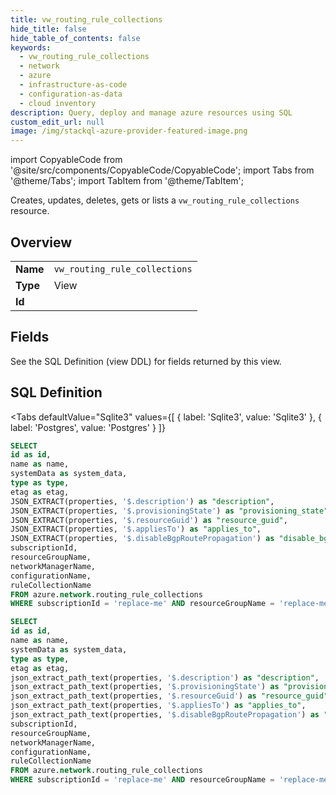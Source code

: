 ```yaml
--- 
title: vw_routing_rule_collections
hide_title: false
hide_table_of_contents: false
keywords:
  - vw_routing_rule_collections
  - network
  - azure
  - infrastructure-as-code
  - configuration-as-data
  - cloud inventory
description: Query, deploy and manage azure resources using SQL
custom_edit_url: null
image: /img/stackql-azure-provider-featured-image.png
---
```


import CopyableCode from '@site/src/components/CopyableCode/CopyableCode';
import Tabs from '@theme/Tabs';
import TabItem from '@theme/TabItem';

Creates, updates, deletes, gets or lists a <code>vw_routing_rule_collections</code> resource.

## Overview
<table><tbody>
<tr><td><b>Name</b></td><td><code>vw_routing_rule_collections</code></td></tr>
<tr><td><b>Type</b></td><td>View</td></tr>
<tr><td><b>Id</b></td><td><CopyableCode code="azure.network.vw_routing_rule_collections" /></td></tr>
</tbody></table>

## Fields

See the SQL Definition (view DDL) for fields returned by this view.

## SQL Definition

<Tabs
defaultValue="Sqlite3"
values={[
{ label: 'Sqlite3', value: 'Sqlite3' },
{ label: 'Postgres', value: 'Postgres' }
]}
>
<TabItem value="Sqlite3">

```sql
SELECT
id as id,
name as name,
systemData as system_data,
type as type,
etag as etag,
JSON_EXTRACT(properties, '$.description') as "description",
JSON_EXTRACT(properties, '$.provisioningState') as "provisioning_state",
JSON_EXTRACT(properties, '$.resourceGuid') as "resource_guid",
JSON_EXTRACT(properties, '$.appliesTo') as "applies_to",
JSON_EXTRACT(properties, '$.disableBgpRoutePropagation') as "disable_bgp_route_propagation",
subscriptionId,
resourceGroupName,
networkManagerName,
configurationName,
ruleCollectionName
FROM azure.network.routing_rule_collections
WHERE subscriptionId = 'replace-me' AND resourceGroupName = 'replace-me' AND networkManagerName = 'replace-me' AND configurationName = 'replace-me';
```

</TabItem>
<TabItem value="Postgres">

```sql
SELECT
id as id,
name as name,
systemData as system_data,
type as type,
etag as etag,
json_extract_path_text(properties, '$.description') as "description",
json_extract_path_text(properties, '$.provisioningState') as "provisioning_state",
json_extract_path_text(properties, '$.resourceGuid') as "resource_guid",
json_extract_path_text(properties, '$.appliesTo') as "applies_to",
json_extract_path_text(properties, '$.disableBgpRoutePropagation') as "disable_bgp_route_propagation",
subscriptionId,
resourceGroupName,
networkManagerName,
configurationName,
ruleCollectionName
FROM azure.network.routing_rule_collections
WHERE subscriptionId = 'replace-me' AND resourceGroupName = 'replace-me' AND networkManagerName = 'replace-me' AND configurationName = 'replace-me';
```

</TabItem>
</Tabs>
